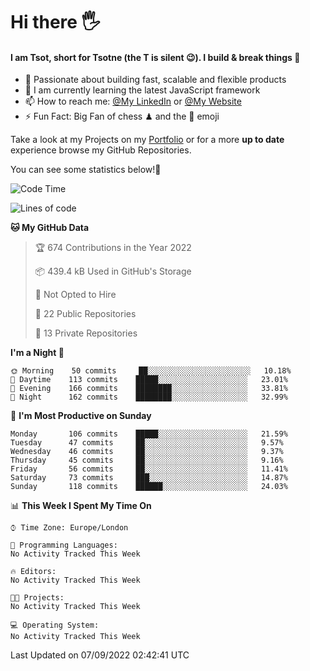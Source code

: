 # Hi there :raised_hand_with_fingers_splayed:
#### I am Tsot, short for Tsotne (the T is silent :wink:). I build & break things :space_invader:
- :telescope: Passionate about building fast, scalable and flexible products
- :seedling: I am currently learning the latest JavaScript framework 
- :mailbox: How to reach me: [@My LinkedIn](https://www.linkedin.com/in/tsotne-gvadzabia/) or [@My Website](https://tsotne.co.uk/contact)
- :zap: Fun Fact: Big Fan of chess ♟ and the 👾 emoji

Take a look at my Projects on my [Portfolio](https://tsotne.co.uk/) or for a more **up to date** experience browse my GitHub Repositories.

You can see some statistics below!:space_invader:
<!--START_SECTION:waka-->
![Code Time](http://img.shields.io/badge/Code%20Time-761%20hrs%202%20mins-blue)

![Lines of code](https://img.shields.io/badge/From%20Hello%20World%20I%27ve%20Written-625%20Thousand%20lines%20of%20code-blue)

**🐱 My GitHub Data** 

> 🏆 674 Contributions in the Year 2022
 > 
> 📦 439.4 kB Used in GitHub's Storage 
 > 
> 🚫 Not Opted to Hire
 > 
> 📜 22 Public Repositories 
 > 
> 🔑 13 Private Repositories  
 > 
**I'm a Night 🦉** 

```text
🌞 Morning    50 commits     ██░░░░░░░░░░░░░░░░░░░░░░░   10.18% 
🌆 Daytime    113 commits    █████░░░░░░░░░░░░░░░░░░░░   23.01% 
🌃 Evening    166 commits    ████████░░░░░░░░░░░░░░░░░   33.81% 
🌙 Night      162 commits    ████████░░░░░░░░░░░░░░░░░   32.99%

```
📅 **I'm Most Productive on Sunday** 

```text
Monday       106 commits    █████░░░░░░░░░░░░░░░░░░░░   21.59% 
Tuesday      47 commits     ██░░░░░░░░░░░░░░░░░░░░░░░   9.57% 
Wednesday    46 commits     ██░░░░░░░░░░░░░░░░░░░░░░░   9.37% 
Thursday     45 commits     ██░░░░░░░░░░░░░░░░░░░░░░░   9.16% 
Friday       56 commits     ██░░░░░░░░░░░░░░░░░░░░░░░   11.41% 
Saturday     73 commits     ███░░░░░░░░░░░░░░░░░░░░░░   14.87% 
Sunday       118 commits    ██████░░░░░░░░░░░░░░░░░░░   24.03%

```


📊 **This Week I Spent My Time On** 

```text
⌚︎ Time Zone: Europe/London

💬 Programming Languages: 
No Activity Tracked This Week

🔥 Editors: 
No Activity Tracked This Week

🐱‍💻 Projects: 
No Activity Tracked This Week

💻 Operating System: 
No Activity Tracked This Week

```


 Last Updated on 07/09/2022 02:42:41 UTC
<!--END_SECTION:waka-->

